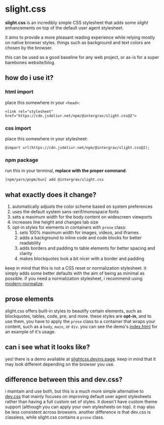 # slight.css

**slight.css** is an incredibly simple CSS stylesheet that adds some _slight_ enhancements on top of the default user agent stylesheet.

it aims to provide a more pleasant reading experience while relying mostly on native browser styles. things such as background and text colors are chosen by the browser.

this can be used as a good baseline for any web project, or as-is for a super barebones website/blog.

## how do i use it?

### html import

place this somewhere in your `<head>`:

```
<link rel="stylesheet" href="https://cdn.jsdelivr.net/npm/@intergrav/slight.css@2">
```

### css import

place this somewhere in your stylesheet:

```
@import url(https://cdn.jsdelivr.net/npm/@intergrav/slight.css@2);
```

### npm package

run this in your terminal, **replace with the proper command**:

```
[npm/yarn/pnpm/bun] add @intergrav/slight.css
```

## what exactly does it change?

1. automatically adjusts the color scheme based on system preferences
2. uses the default system sans-serif/monospace fonts
3. sets a maximum width for the body content on widescreen viewports
4. increases line height and changes tab size
5. opt-in styles for elements in containers with `prose` class:
   1. sets 100% maximum width for images, videos, and iframes
   2. adds a background to inline code and code blocks for better readability
   3. adds borders and padding to table elements for better spacing and clarity
   4. makes blockquotes look a bit nicer with a border and padding

keep in mind that this is not a CSS reset or normalization stylesheet. it simply adds some better defaults with the aim of being as minimal as possible. if you need a normalization stylesheet, i recommend using [modern-normalize](https://github.com/sindresorhus/modern-normalize).

## prose elements

slight.css offers built-in styles to beautify certain elements, such as blockquotes, tables, code, pre, and more. these styles are **opt-in**, and to use them, you have to apply the `prose` class to a container that wraps your content, such as a `body`, `main`, or `div`. you can see the demo's [index.html](https://github.com/intergrav/slight.css/blob/main/index.html) for an example of it's usage.

## can i see what it looks like?

yes! there is a demo available at [slightcss.devins.page](https://slightcss.devins.page). keep in mind that it may look different depending on the browser you use.

## difference between this and dev.css?

i maintain and use both, but this is a much more simple alternative to [dev.css](https://devcss.devins.page) that mainly focuses on improving default user agent stylesheets rather than having a full custom set of styles. it doesn't have custom theme support (although you can apply your own stylesheets on top). it may also be less consistent across browsers. another difference is that dev.css is classless, while slight.css contains a `prose` class.
